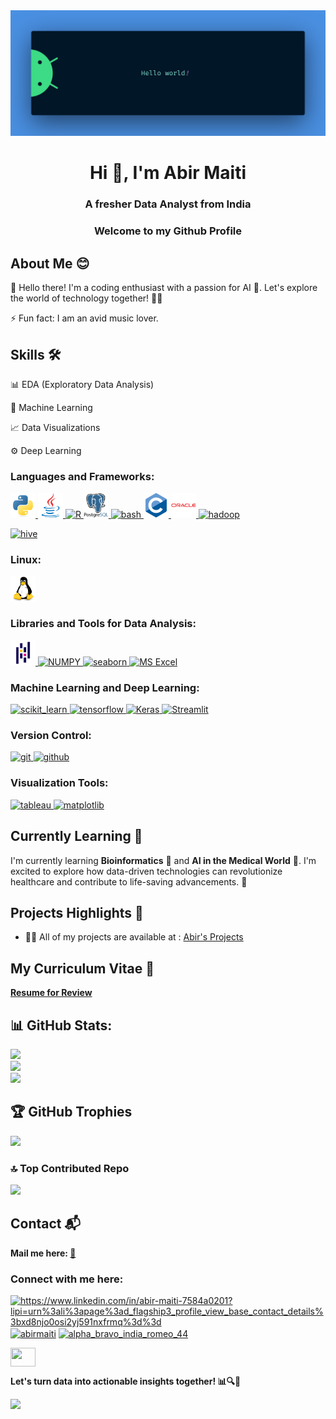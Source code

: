 <img src="https://github.com/Abirgit44/Abirgit44/blob/main/git_banner.png" alt="Machine Learning GIF" width="auto" height="auto">


<h1 align="center">Hi 👋, I'm Abir Maiti</h1>
<h3 align="center">A fresher Data Analyst from India</h3>
<h3 align="center">Welcome to my Github Profile</h3>

## About Me 😊
👋 Hello there! I'm a coding enthusiast with a passion for AI 🤖. Let's explore the world of technology together! 👨‍💻

⚡ Fun fact: I am an avid music lover.

## Skills 🛠️
:bar_chart: EDA (Exploratory Data Analysis)

:robot: Machine Learning

:chart_with_upwards_trend: Data Visualizations

:gear: Deep Learning

<h3 align="left">Languages and Frameworks:</h3>
<p align="left">
   <a href="https://www.python.org" target="_blank" rel="noreferrer"> <img src="https://raw.githubusercontent.com/devicons/devicon/master/icons/python/python-original.svg" alt="python" width="40" height="40"/> </a>
  <a href="https://www.java.com" target="_blank" rel="noreferrer"> <img src="https://raw.githubusercontent.com/devicons/devicon/master/icons/java/java-original.svg" alt="java" width="40" height="40"/> </a> 
  <a href="https://www.r-project.org/" target="_blank" rel="noreferrer"> <img src="https://www.vectorlogo.zone/logos/r-project/r-project-ar21.svg" alt="R" width="40" height="40"/> </a>
  <a href="https://www.postgresql.org" target="_blank" rel="noreferrer"> <img src="https://raw.githubusercontent.com/devicons/devicon/master/icons/postgresql/postgresql-original-wordmark.svg" alt="postgresql" width="40" height="40"/> </a>
  <a href="https://www.gnu.org/software/bash/" target="_blank" rel="noreferrer">
    <img src="https://d33wubrfki0l68.cloudfront.net/306f655dcc33cc3d958cab80d78d3f2da427974c/a2bd8/img/logo/svg/full_colored_dark.svg" alt="bash" width="40" height="40"/>
  </a>
  <a href="https://www.cprogramming.com/" target="_blank" rel="noreferrer">
    <img src="https://raw.githubusercontent.com/devicons/devicon/master/icons/c/c-original.svg" alt="c" width="40" height="40"/>
  </a>
  <a href="https://www.oracle.com/" target="_blank" rel="noreferrer"> <img src="https://raw.githubusercontent.com/devicons/devicon/master/icons/oracle/oracle-original.svg" alt="oracle" width="40" height="40"/> </a>
  <a href="https://hadoop.apache.org/" target="_blank" rel="noreferrer"> <img src="https://www.vectorlogo.zone/logos/apache_hadoop/apache_hadoop-icon.svg" alt="hadoop" width="40" height="40"/> </a>
</p>
 <a href="https://hive.apache.org/" target="_blank" rel="noreferrer"> <img src="https://www.vectorlogo.zone/logos/apache_hive/apache_hive-icon.svg" alt="hive" width="40" height="40"/> </a>

<h3 align="left">Linux:</h3>
<p align="left">
  <a href="https://www.linux.org/" target="_blank" rel="noreferrer">
    <img src="https://raw.githubusercontent.com/devicons/devicon/master/icons/linux/linux-original.svg" alt="linux" width="40" height="40"/>
  </a>
  <!-- Other distro icons go here -->
</p>

<h3 align="left">Libraries and Tools for Data Analysis:</h3>
<p align="left">
  <a href="https://pandas.pydata.org/" target="_blank" rel="noreferrer">
    <img src="https://raw.githubusercontent.com/devicons/devicon/2ae2a900d2f041da66e950e4d48052658d850630/icons/pandas/pandas-original.svg" alt="pandas" width="40" height="40"/>
  </a>
  <a href="https://numpy.org/" target="blank">
    <img src="https://www.vectorlogo.zone/logos/numpy/numpy-ar21.svg" alt="NUMPY" width="90" height="40"/>
  </a>
   <a href="https://seaborn.pydata.org/" target="_blank" rel="noreferrer"> <img src="https://seaborn.pydata.org/_images/logo-mark-lightbg.svg" alt="seaborn" width="40" height="40"/> 
   </a>
<a href="https://www.microsoft.com/en-in/microsoft-365/excel" target="_blank" rel="noreferrer"> <img src="https://cdn.worldvectorlogo.com/logos/excel-4.svg" alt="MS Excel" width="40" height="40"/> 
   </a>
</p>

<h3 align="left">Machine Learning and Deep Learning:</h3>
<p align="left">
  <a href="https://scikit-learn.org/" target="_blank" rel="noreferrer">
    <img src="https://upload.wikimedia.org/wikipedia/commons/0/05/Scikit_learn_logo_small.svg" alt="scikit_learn" width="40" height="40"/>
  </a>
  <a href="https://www.tensorflow.org" target="_blank" rel="noreferrer">
    <img src="https://www.vectorlogo.zone/logos/tensorflow/tensorflow-icon.svg" alt="tensorflow" width="40" height="40"/>
  </a>
  <a href="https://keras.io/" target="_blank" rel="noreferrer">
    <img src="https://raw.githubusercontent.com/valohai/ml-logos/master/keras.svg" alt="Keras" width="40" height="40"/>
  </a>
  <a href="https://streamlit.io/" target="_blank" rel="noreferrer">
    <img src="https://raw.githubusercontent.com/gilbarbara/logos/master/logos/streamlit.svg" alt="Streamlit" width="40" height="40"/>
  </a>
</p>

<h3 align="left">Version Control:</h3>
<p align="left">
  <a href="https://git-scm.com/" target="_blank" rel="noreferrer">
    <img src="https://www.vectorlogo.zone/logos/git-scm/git-scm-icon.svg" alt="git" width="40" height="40"/>
  </a>
  <a href="https://github.com/" target="_blank" rel="noreferrer">
    <img src="https://www.vectorlogo.zone/logos/github/github-icon.svg" alt="github" width="40" height="40"/>
  </a>
</p>

<h3 align="left">Visualization Tools:</h3>
<p align="left">
  <a href="https://www.tableau.com/" target="blank">
    <img src="https://github.com/get-icon/geticon/blob/master/icons/tableau-icon.svg" alt="tableau" width="40" height="40"/>
  </a>
  <a href="https://matplotlib.org/stable/index.html#" target="blank">
    <img src="https://matplotlib.org/stable/_images/sphx_glr_logos2_002_2_00x.png" alt="matplotlib" width="40" height="40"/>
  </a>
</p>



## Currently Learning 🌿
I'm currently learning **Bioinformatics** 🧬 and **AI in the Medical World** 🏥. I'm excited to explore how data-driven technologies can revolutionize healthcare and contribute to life-saving advancements. 🌟

## Projects Highlights 🚀
- 👨‍💻 All of my projects are available at : [Abir's Projects](https://bit.ly/abirprojects)

## My Curriculum Vitae 📄
**[Resume for Review](https://bit.ly/DA_Private_Resume)**

## 📊 GitHub Stats:
![](https://github-readme-stats.vercel.app/api?username=Abirgit44&theme=synthwave&hide_border=false&include_all_commits=false&count_private=false)<br/>
![](https://github-readme-streak-stats.herokuapp.com/?user=Abirgit44&theme=synthwave&hide_border=false)<br/>
![](https://github-readme-stats.vercel.app/api/top-langs/?username=Abirgit44&theme=synthwave&hide_border=false&include_all_commits=false&count_private=false&layout=compact)

## 🏆 GitHub Trophies
![](https://github-profile-trophy.vercel.app/?username=Abirgit44&theme=radical&no-frame=false&no-bg=false&margin-w=4)

### 🔝 Top Contributed Repo
![](https://github-contributor-stats.vercel.app/api?username=Abirgit44&limit=5&theme=dark&combine_all_yearly_contributions=true)

## Contact 📬
**Mail me here: [:e-mail:](abirmaiti56@gmail.com)**

<h3 align="left">Connect with me here:</h3>
<p align="left">
<a href="https://linkedin.com/in/https://www.linkedin.com/in/abir-maiti-7584a0201?lipi=urn%3ali%3apage%3ad_flagship3_profile_view_base_contact_details%3bxd8njo0osi2yj591nxfrmq%3d%3d" target="blank"><img align="center" src="https://raw.githubusercontent.com/rahuldkjain/github-profile-readme-generator/master/src/images/icons/Social/linked-in-alt.svg" alt="https://www.linkedin.com/in/abir-maiti-7584a0201?lipi=urn%3ali%3apage%3ad_flagship3_profile_view_base_contact_details%3bxd8njo0osi2yj591nxfrmq%3d%3d" height="30" width="40" /></a>
<a href="https://kaggle.com/abirmaiti" target="blank"><img align="center" src="https://raw.githubusercontent.com/rahuldkjain/github-profile-readme-generator/master/src/images/icons/Social/kaggle.svg" alt="abirmaiti" height="30" width="40" /></a>
<a href="https://instagram.com/alpha_bravo_india_romeo_44" target="blank"><img align="center" src="https://raw.githubusercontent.com/rahuldkjain/github-profile-readme-generator/master/src/images/icons/Social/instagram.svg" alt="alpha_bravo_india_romeo_44" height="30" width="40" /></a>
</p><a href="https://public.tableau.com/app/profile/abir.maiti" target="blank"><img align="center" src="https://github.com/get-icon/geticon/blob/master/icons/tableau-icon.svg"  width="40" height="30"/> </a> </p>

**Let's turn data into actionable insights together! 📊🔍🚀**

![](https://komarev.com/ghpvc/?username=Abirgit44&color=blueviolet)
